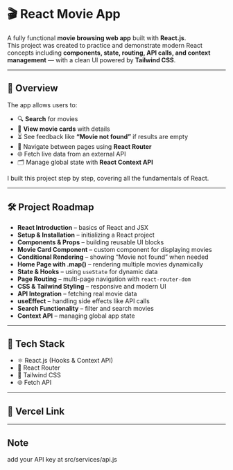 # 🎬 React Movie App  

A fully functional **movie browsing web app** built with **React.js**.  
This project was created to practice and demonstrate modern React concepts including **components, state, routing, API calls, and context management** — with a clean UI powered by **Tailwind CSS**.  

---

## 📖 Overview  
The app allows users to:  
- 🔍 **Search** for movies  
- 🎴 **View movie cards** with details  
- ⏳ See feedback like **“Movie not found”** if results are empty  
- 📄 Navigate between pages using **React Router**  
- 🌐 Fetch live data from an external API  
- 🗂 Manage global state with **React Context API**  

I built this project step by step, covering all the fundamentals of React.  

---

## 🛠 Project Roadmap  

- **React Introduction** – basics of React and JSX  
- **Setup & Installation** – initializing a React project  
- **Components & Props** – building reusable UI blocks  
- **Movie Card Component** – custom component for displaying movies  
- **Conditional Rendering** – showing “Movie not found” when needed  
- **Home Page with .map()** – rendering multiple movies dynamically  
- **State & Hooks** – using `useState` for dynamic data  
- **Page Routing** – multi-page navigation with `react-router-dom`  
- **CSS & Tailwind Styling** – responsive and modern UI  
- **API Integration** – fetching real movie data  
- **useEffect** – handling side effects like API calls  
- **Search Functionality** – filter and search movies  
- **Context API** – managing global app state  

---

## 🚀 Tech Stack  

- ⚛️ React.js (Hooks & Context API)  
- 🧭 React Router  
- 🎨 Tailwind CSS  
- 🌐 Fetch API  

---

## 📌 Vercel Link  


---

## Note
add your API key at src/services/api.js

